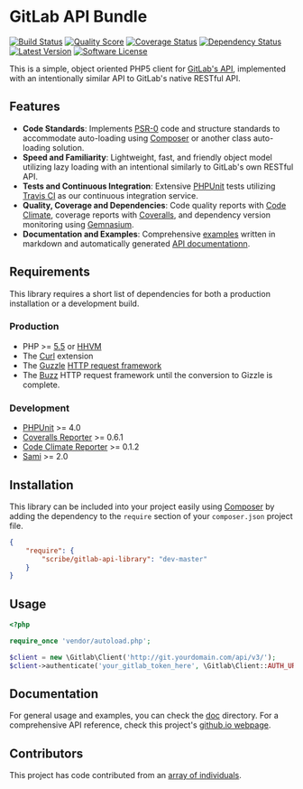 # GitLab API Bundle

[![Build Status](https://img.shields.io/travis/scribenet/ScribeGitLabApiLibrary/master.svg?style=flat-square)](https://travis-ci.org/scribenet/ScribeGitLabApiLibrary)
[![Quality Score](http://img.shields.io/codeclimate/coverage/github/scribenet/ScribeGitLabApiLibrary.svg?style=flat-square)](https://codeclimate.com/github/scribenet/ScribeGitLabApiLibrary)
[![Coverage Status](http://img.shields.io/coveralls/scribenet/ScribeGitLabApiLibrary.svg?style=flat-square)](https://codeclimate.com/github/scribenet/ScribeGitLabApiLibrary)
[![Dependency Status](http://img.shields.io/gemnasium/scribenet/ScribeGitLabApiLibrary.svg?style=flat-square)](https://gemnasium.com/scribenet/ScribeGitLabApiLibrary)
[![Latest Version](http://img.shields.io/packagist/v/scribe/gitlab-api-library.svg?style=flat-square)](https://packagist.org/packages/scribe/gitlab-api-library)
[![Software License](http://img.shields.io/packagist/l/scribe/gitlab-api-library.svg?style=flat-square)](LICENSE.md)

This is a simple, object oriented PHP5 client for [GitLab's API](https://github.com/gitlabhq/gitlabhq/tree/master/doc/api), implemented with an intentionally similar API to GitLab's native RESTful API.

## Features

* **Code Standards**: Implements [PSR-0](http://www.php-fig.org/psr/psr-0/) code and structure standards to accommodate auto-loading using [Composer](https://getcomposer.org/) or another class auto-loading solution.
* **Speed and Familiarity**: Lightweight, fast, and friendly object model utilizing lazy loading with an intentional similarly to GitLab's own RESTful API.
* **Tests and Continuous Integration**: Extensive [PHPUnit](https://phpunit.de/) tests utilizing [Travis CI](https://travis-ci.org/scribenet/ScribeGitLabApiLibrary) as our continuous integration service.
* **Quality, Coverage and Dependencies**: Code quality reports with [Code Climate](https://codeclimate.com/github/scribenet/ScribeGitLabApiLibrary), coverage reports with [Coveralls](https://coveralls.io/r/scribenet/ScribeGitLabApiLibrary), and dependency version monitoring using [Gemnasium](https://gemnasium.com/scribenet/ScribeGitLabApiLibrary).
* **Documentation and Examples**: Comprehensive [examples](doc/) written in markdown and automatically generated [API documentationn](https://scribenet.github.io/ScribeGitLabApiLibrary/).

## Requirements

This library requires a short list of dependencies for both a production installation or a development build.

### Production

* PHP >= [5.5](http://php.net/manual/en/migration55.changes.php) or [HHVM](http://hhvm.com/)
* The [Curl](http://php.net/manual/en/book.curl.php) extension
* The [Guzzle](https://github.com/guzzle/guzzle) [HTTP request framework](http://docs.guzzlephp.org/en/latest/)
* The [Buzz](https://github.com/kriswallsmith/Buzz) HTTP request framework until the conversion to Gizzle is complete. 

### Development

* [PHPUnit](https://phpunit.de/) >= 4.0
* [Coveralls Reporter](https://github.com/satooshi/php-coveralls) >= 0.6.1
* [Code Climate Reporter](https://github.com/codeclimate/php-test-reporter) >= 0.1.2
* [Sami](https://github.com/fabpot/sami) >= 2.0

## Installation

This library can be included into your project easily using [Composer](http://getcomposer.org) by adding the dependency to the `require` section of your `composer.json` project file.

```json
{
    "require": {
        "scribe/gitlab-api-library": "dev-master"
    }
}
```

## Usage

```php
<?php

require_once 'vendor/autoload.php';

$client = new \Gitlab\Client('http://git.yourdomain.com/api/v3/');
$client->authenticate('your_gitlab_token_here', \Gitlab\Client::AUTH_URL_TOKEN);
```

## Documentation

For general usage and examples, you can check the [doc](doc/) directory. For a comprehensive API reference, check this project's [github.io webpage](https://scribenet.github.io/ScribeGitLabApiLibrary/).

## Contributors

This project has code contributed from an [array of individuals](https://github.com/scribenet/ScribeGitLabApiLibrary/graphs/contributors).